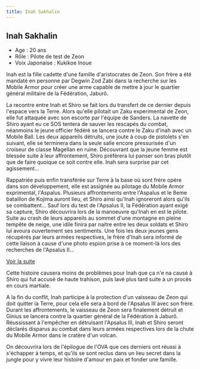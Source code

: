 ```yaml
---
title: Inah Sakhalin
---
```


Inah Sakhalin
-------------




- Age : 20 ans  
- Rôle : Pilote de test de Zeon  
- Voix Japonaise : Kukikoe Inoue


Inah est la fille cadette d'une famille d'aristocrates de Zeon. Son frère a été mandaté en personne par Degwin Zod Zabi dans la recherche sur les Mobile Armor pour créer une arme capable de mettre à jour le quartier général militaire de la Fédération, Jaburô.


La recontre entre Inah et Shiro se fait lors du transfert de ce dernier depuis l'espace vers la Terre. Alors qu'elle pilotait un Zaku experimental de Zeon, elle fut attaquée avec son escorte par l'équipe de Sanders. La navette de Shiro ayant eu ce SOS tentera de sauver les rescapés du combat, néanmoins le jeune officier fédéré se lancera contre le Zaku d'inah avec un Mobile Ball. Les deux appareils détruits, une joute à coup de pistolets s'en suivant, elle se terminera dans la seule salle encore pressurisée d'un croiseur de classe Magellan en ruine. Découvrant que la jeune femme est blessée suite à leur affrontement, Shiro préfèrera lui panser son bras plutôt que de faire quoique ce soit contre elle. Inah sera surprise par cet agissement...


Rappatriée puis enfin transférée sur Terre à la base où sont frère opère dans son développement, elle est assignée au pilotage du Mobile Armor exprimental, l'Aspalus. Plusieurs affrontements entre l'Aspalus et le 8eme bataillon de Kojima auront lieu, et Shiro ainsi qu'Inah ignoreront alors qu'ils se combattent... Sauf lors du test de l'Apsalus II, la Fédération ayant exigé sa capture, Shiro découvrira lors de la manoeuvre qu'Inah en est le pilote. Suite au crash de leurs appareils au sommet d'une montagne en pleine tempête de neige, une idile finira par naitre entre les deux soldats et Shiro lui avoura ouvertement ses sentiments. Une fois les deux jeunes gens récupérés par leurs armées respectives, le frère d'Inah sera informé de cette liaison à cause d'une photo espion prise à ce moment-là lors des recherches de l'Apsalus II...


[Voir la suite](javascript:spoiler();)


Cette histoire causera moins de problèmes pour Inah que ça n'e na causé à Shiro qui fut accusé de haute trahison, puis lavé plus tard suite à un procès en cours martiale.


A la fin du conflit, Inah participe à la protection d'un vaisseau de Zeon qui doit quitter la Terre, pour cela elle sera à bord de l'Apsalus III avec son frère. Durant les affrontements, le vaisseau de Zeon sera finalement détruit et Ginius se lancera contre la quartier général de la Fédération à Jaburô. Réussissant à l'empêcher en détruisant l'Apsalus III, Inah et Shiro seront déclarés disparus au combat dans leurs armées respectives lors de la chute du Mobile Armor dans le cratère d'un volcan.


On découvrira lors de l'épilogue de l'OVA que ces derniers ont réussi à s'échapper à temps, et qu'ils se sont reclus dans un lieu secret dans la jungle pour y vivre leur histoire d'amour en paix et fonder une famille.


